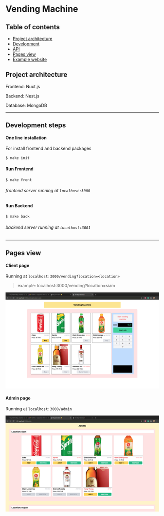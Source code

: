 # Vending Machine

## Table of contents

- [Project architecture](#project-architecture)
- [Development](#development-steps)
- [API](backend/README.md)
- [Pages view](#pages-view)
- [Example website](example.md)

## Project architecture

Frontend: Nuxt.js

Backend: Nest.js

Database: MongoDB

---

## Development steps

#### One line installation

For install frontend and backend packages

```
$ make init
```

#### Run Frontend

```
$ make front
```

###### frontend server running at `localhost:3000`

#### Run Backend

```
$ make back
```

###### backend server running at `localhost:3001`

---

## Pages view

#### Client page

Running at `localhost:3000/vending?location=<location>`

> example: localhost:3000/vending?location=siam

![client page](./screenshots/client/normal-buy-1.png)

#### Admin page

Running at `localhost:3000/admin`

![admin page](./screenshots/system-admin/page-out-of-stock-1.png)
